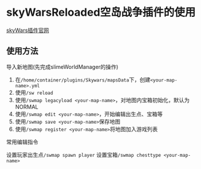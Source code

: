 # skyWarsReloaded空岛战争插件的使用

[skyWars插件官网](https://www.spigotmc.org/resources/skywarsreloaded-updated-recoded-1-19-support-new-features-1-8x-1-19x.69436/)

## 使用方法

导入新地图(先完成slimeWorldManager的操作)

1. 在`/home/container/plugins/Skywars/mapsData`下，创建`<your-map-name>.yml`
2. 使用`/sw reload`
3. 使用`/swmap legacyload <your-map-name>`，对地图内宝箱初始化，默认为NORMAL
4. 使用`/swmap edit <your-map-name>`，开始编辑出生点、宝箱等
5. 使用`/swmap save <your-map-name>`保存地图
6. 使用`/swmap register <your-map-name>`将地图加入游戏列表

常用编辑指令

设置玩家出生点`/swmap spawn player`
设置宝箱`/swmap chesttype <your-map-name>`
